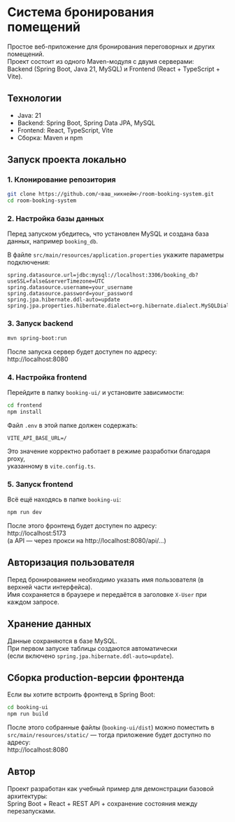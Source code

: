 # Система бронирования помещений

Простое веб-приложение для бронирования переговорных и других помещений.  
Проект состоит из одного Maven-модуля с двумя серверами:  
Backend (Spring Boot, Java 21, MySQL) и Frontend (React + TypeScript + Vite).

## Технологии

- Java: 21  
- Backend: Spring Boot, Spring Data JPA, MySQL  
- Frontend: React, TypeScript, Vite  
- Сборка: Maven и npm  

## Запуск проекта локально

### 1. Клонирование репозитория

```bash
git clone https://github.com/<ваш_никнейм>/room-booking-system.git
cd room-booking-system
```

### 2. Настройка базы данных

Перед запуском убедитесь, что установлен MySQL и создана база данных, например `booking_db`.

В файле `src/main/resources/application.properties` укажите параметры подключения:

```
spring.datasource.url=jdbc:mysql://localhost:3306/booking_db?useSSL=false&serverTimezone=UTC
spring.datasource.username=your_username
spring.datasource.password=your_password
spring.jpa.hibernate.ddl-auto=update
spring.jpa.properties.hibernate.dialect=org.hibernate.dialect.MySQLDialect
```

### 3. Запуск backend

```bash
mvn spring-boot:run
```

После запуска сервер будет доступен по адресу:  
http://localhost:8080

### 4. Настройка frontend

Перейдите в папку `booking-ui/` и установите зависимости:

```bash
cd frontend
npm install
```

Файл `.env` в этой папке должен содержать:
```
VITE_API_BASE_URL=/
```

Это значение корректно работает в режиме разработки благодаря proxy,  
указанному в `vite.config.ts`.

### 5. Запуск frontend

Всё ещё находясь в папке `booking-ui`:

```bash
npm run dev
```

После этого фронтенд будет доступен по адресу:  
http://localhost:5173  
(а API — через прокси на http://localhost:8080/api/...)

## Авторизация пользователя

Перед бронированием необходимо указать имя пользователя (в верхней части интерфейса).  
Имя сохраняется в браузере и передаётся в заголовке `X-User` при каждом запросе.

## Хранение данных

Данные сохраняются в базе MySQL.  
При первом запуске таблицы создаются автоматически  
(если включено `spring.jpa.hibernate.ddl-auto=update`).

## Сборка production-версии фронтенда

Если вы хотите встроить фронтенд в Spring Boot:

```bash
cd booking-ui
npm run build
```

После этого собранные файлы (`booking-ui/dist`) можно поместить в  
`src/main/resources/static/` — тогда приложение будет доступно по адресу:  
http://localhost:8080

## Автор

Проект разработан как учебный пример для демонстрации базовой архитектуры:  
Spring Boot + React + REST API + сохранение состояния между перезапусками.

